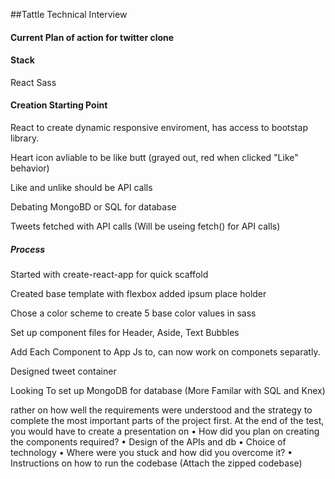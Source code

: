 ##Tattle Technical Interview

#### Current Plan of action for twitter clone

#### Stack 
React
Sass

#### Creation Starting Point
React to create dynamic responsive enviroment, has access to bootstap library.

Heart icon avliable to be like butt (grayed out, red when clicked "Like" behavior)

Like and unlike should be API calls

Debating MongoBD or SQL for database

Tweets fetched with API calls 
(Will be useing fetch() for API calls)


##### Process

Started with create-react-app for quick scaffold

Created base template with flexbox added ipsum place holder

Chose a color scheme to create 5 base color values in sass

Set up component files for Header, Aside, Text Bubbles

Add Each Component to App Js to, can now work on componets separatly.

Designed tweet container

Looking To set up MongoDB for database
(More Familar with SQL and Knex)






rather on how
well the requirements were understood and the strategy to complete the most important parts
of the project first. At the end of the test, you would have to create a presentation on
• How did you plan on creating the components required?
• Design of the APIs and db
• Choice of technology
• Where were you stuck and how did you overcome it?
• Instructions on how to run the codebase (Attach the zipped codebase)
